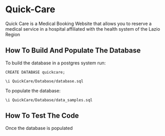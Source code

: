 # Quick-Care

Quick Care is a Medical Booking Website that allows you to reserve a medical service in a hospital affiliated with the health system of the Lazio Region

## How To Build And Populate The Database
To build the database in a postgres system run:

```
CREATE DATABASE quickcare;

\i QuickCare/Database/database.sql
```

To populate the database:

```
\i QuickCare/Database/data_samples.sql
```
## How To Test The Code
Once the database is populated